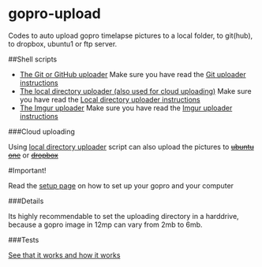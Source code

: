 gopro-upload
============

Codes to auto upload gopro timelapse pictures to a local folder, to git(hub), to dropbox, ubuntu1 or ftp server.

##Shell scripts

* [The Git or GitHub uploader](uploader-git.sh) Make sure you have read the [Git uploader instructions](uploader-git.md)
* [The local directory uploader (also used for cloud uploading)](uploader-local.sh) Make sure you have read the [Local directory uploader instructions](uploader-local.md)
* [The Imgur uploader](uploader-imgur.sh) Make sure you have read the [Imgur uploader instructions](uploader-imgur.md)

###Cloud uploading

Using [local directory uploader](uploader-local.sh) script can also upload the pictures to ~~[ubuntu one](ubuntu1.md)~~ or ~~[dropbox](dropbox.md)~~

#Important!

Read the [setup page](setup.md) on how to set up your gopro and your computer

###Details

Its highly recommendable to set the uploading directory in a harddrive, because a gopro image in 12mp can vary from 2mb to 6mb.

###Tests

[See that it works and how it works](http://github.com/konradit/gopro-upload-tests)
